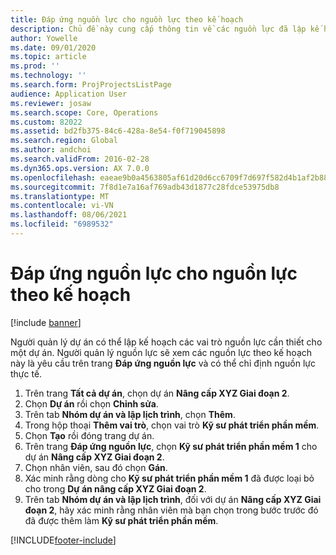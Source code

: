 ```yaml
---
title: Đáp ứng nguồn lực cho nguồn lực theo kế hoạch
description: Chủ đề này cung cấp thông tin về các nguồn lực đã lập kế hoạch cho một dự án.
author: Yowelle
ms.date: 09/01/2020
ms.topic: article
ms.prod: ''
ms.technology: ''
ms.search.form: ProjProjectsListPage
audience: Application User
ms.reviewer: josaw
ms.search.scope: Core, Operations
ms.custom: 82022
ms.assetid: bd2fb375-84c6-428a-8e54-f0f719045898
ms.search.region: Global
ms.author: andchoi
ms.search.validFrom: 2016-02-28
ms.dyn365.ops.version: AX 7.0.0
ms.openlocfilehash: eaeae9b0a4563805af61d20d6cc6709f7d697f582d4b1af2b883b292ac482af5
ms.sourcegitcommit: 7f8d1e7a16af769adb43d1877c28fdce53975db8
ms.translationtype: MT
ms.contentlocale: vi-VN
ms.lasthandoff: 08/06/2021
ms.locfileid: "6989532"
---
```

# <a name="resource-fulfillment-for-planned-resources"></a>Đáp ứng nguồn lực cho nguồn lực theo kế hoạch

[!include [banner](../includes/banner.md)]

Người quản lý dự án có thể lập kế hoạch các vai trò nguồn lực cần thiết cho một dự án. Người quản lý nguồn lực sẽ xem các nguồn lực theo kế hoạch này là yêu cầu trên trang **Đáp ứng nguồn lực** và có thể chỉ định nguồn lực thực tế.

1. Trên trang **Tất cả dự án**, chọn dự án **Nâng cấp XYZ Giai đoạn 2**.
2. Chọn **Dự án** rồi chọn **Chỉnh sửa**.
3. Trên tab **Nhóm dự án và lập lịch trình**, chọn **Thêm**.
4. Trong hộp thoại **Thêm vai trò**, chọn vai trò **Kỹ sư phát triển phần mềm**.
5. Chọn **Tạo** rồi đóng trang dự án.
6. Trên trang **Đáp ứng nguồn lực**, chọn **Kỹ sư phát triển phần mềm 1** cho dự án **Nâng cấp XYZ Giai đoạn 2**.
7. Chọn nhân viên, sau đó chọn **Gán**.
8. Xác minh rằng dòng cho **Kỹ sư phát triển phần mềm 1** đã được loại bỏ cho trong **Dự án nâng cấp XYZ Giai đoạn 2**.
9. Trên tab **Nhóm dự án và lập lịch trình**, đối với dự án **Nâng cấp XYZ Giai đoạn 2**, hãy xác minh rằng nhân viên mà bạn chọn trong bước trước đó đã được thêm làm **Kỹ sư phát triển phần mềm**.


[!INCLUDE[footer-include](../includes/footer-banner.md)]